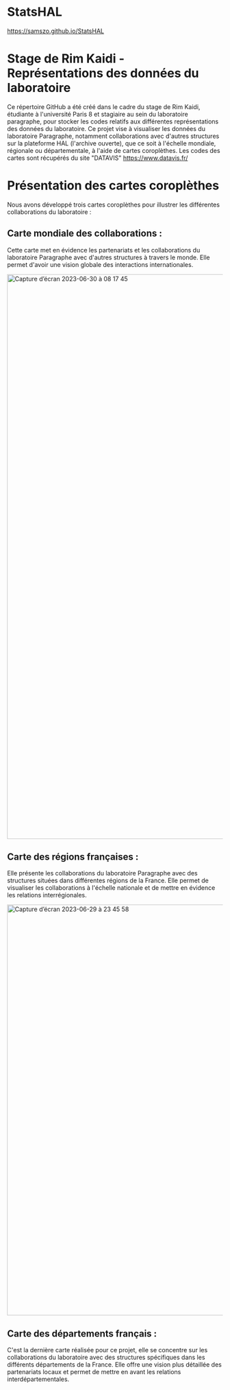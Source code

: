 # StatsHAL
https://samszo.github.io/StatsHAL
# Stage de Rim Kaidi - Représentations des données du laboratoire
Ce répertoire GitHub a été créé dans le cadre du stage de Rim Kaidi, étudiante à l'université Paris 8 et stagiaire au sein du laboratoire paragraphe, pour stocker les codes relatifs aux différentes représentations des données du laboratoire. Ce projet vise à visualiser les données du laboratoire Paragraphe, notamment collaborations avec d'autres structures sur la plateforme HAL (l'archive ouverte), que ce soit à l'échelle mondiale, régionale ou départementale, à l'aide de cartes coroplèthes.
Les codes des cartes sont récupérés du site "DATAVIS" https://www.datavis.fr/
# Présentation des cartes coroplèthes
Nous avons développé trois cartes coroplèthes pour illustrer les différentes collaborations du laboratoire :
## Carte mondiale des collaborations : 
Cette carte met en évidence les partenariats et les collaborations du laboratoire Paragraphe avec d'autres structures à travers le monde. Elle permet d'avoir une vision globale des interactions internationales.

<img width="1317" alt="Capture d’écran 2023-06-30 à 08 17 45" src="https://github.com/samszo/StatsHAL/assets/114165475/f002089f-adac-4f39-b375-d8889ddd8a96">

## Carte des régions françaises : 
Elle présente les collaborations du laboratoire Paragraphe avec des structures situées dans différentes régions de la France. Elle permet de visualiser les collaborations à l'échelle nationale et de mettre en évidence les relations interrégionales.

<img width="958" alt="Capture d’écran 2023-06-29 à 23 45 58" src="https://github.com/samszo/StatsHAL/assets/114165475/aef046e9-fedc-4bc5-9fa2-d07395c7fa00">

## Carte des départements français : 
C'est la dernière carte réalisée pour ce projet, elle se concentre sur les collaborations du laboratoire avec des structures spécifiques dans les différents départements de la France. Elle offre une vision plus détaillée des partenariats locaux et permet de mettre en avant les relations interdépartementales.
